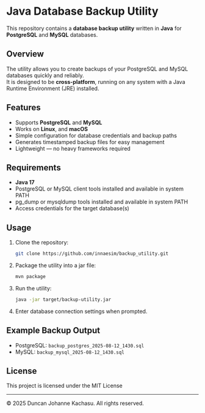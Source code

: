 
# Java Database Backup Utility

This repository contains a **database backup utility** written in **Java** for **PostgreSQL** and **MySQL** databases.

## Overview

The utility allows you to create backups of your PostgreSQL and MySQL databases quickly and reliably.  
It is designed to be **cross-platform**, running on any system with a Java Runtime Environment (JRE) installed.

## Features

- Supports **PostgreSQL** and **MySQL**
- Works on **Linux**, and **macOS**
- Simple configuration for database credentials and backup paths
- Generates timestamped backup files for easy management
- Lightweight — no heavy frameworks required

## Requirements

- **Java 17**
- PostgreSQL or MySQL client tools installed and available in system PATH
- pg_dump or mysqldump tools installed and available in system PATH
- Access credentials for the target database(s)

## Usage

1. Clone the repository:
   ```bash
   git clone https://github.com/innaesim/backup_utility.git
   ```

2. Package the utility into a jar file:

   ```bash
   mvn package
   ```

3. Run the utility:

   ```bash
   java -jar target/backup-utility.jar
   ```

4. Enter database connection settings when prompted.

## Example Backup Output

* PostgreSQL: `backup_postgres_2025-08-12_1430.sql`
* MySQL: `backup_mysql_2025-08-12_1430.sql`

## License

This project is licensed under the MIT License

---

© 2025 Duncan Johanne Kachasu. All rights reserved.
